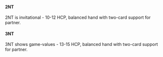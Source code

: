 #### 2NT
2NT is invitational - 10-12 HCP, balanced hand with two-card support for partner.

#### 3NT
3NT shows game-values - 13-15 HCP, balanced hand with two-card support for partner.
